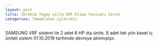 ```yaml
---
layout: post
title: İbrahim Togay villa VRF Klima tesisatı Girne
categories: Tamamlanan_işlerimiz
---
```

SAMSUNG VRF sistemi ile 2 adet 6 HP dış ünite, 8 adet tek yön kaset iç üniteli sistem 01.10.2019 tarihinde devreye alınmıştşır.
